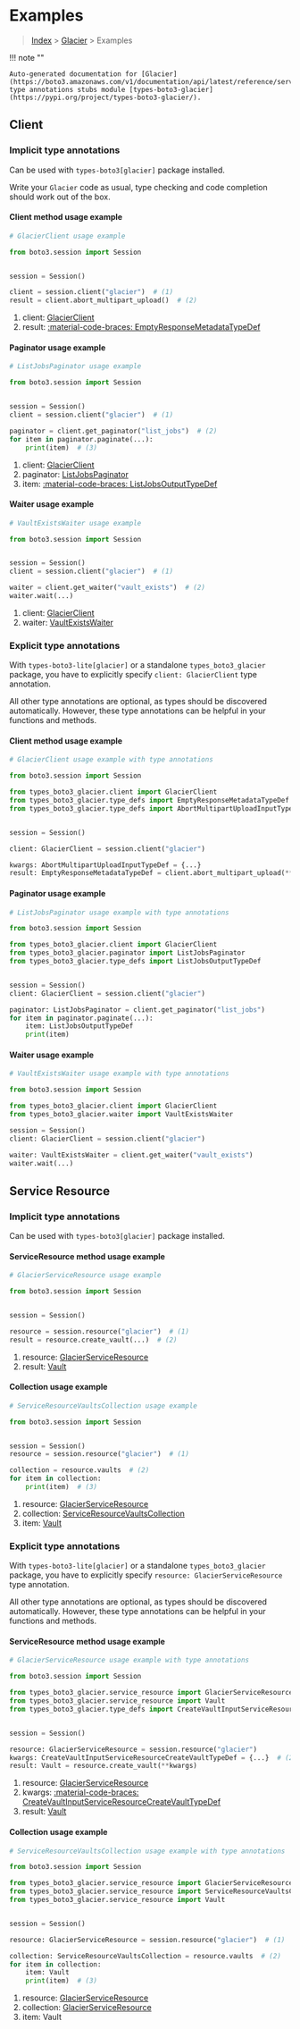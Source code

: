 # Examples

> [Index](../README.md) > [Glacier](./README.md) > Examples

!!! note ""

    Auto-generated documentation for [Glacier](https://boto3.amazonaws.com/v1/documentation/api/latest/reference/services/glacier.html#glacier)
    type annotations stubs module [types-boto3-glacier](https://pypi.org/project/types-boto3-glacier/).

## Client

### Implicit type annotations

Can be used with `types-boto3[glacier]` package installed.

Write your `Glacier` code as usual,
type checking and code completion should work out of the box.


#### Client method usage example

```python
# GlacierClient usage example

from boto3.session import Session


session = Session()

client = session.client("glacier")  # (1)
result = client.abort_multipart_upload()  # (2)
```

1. client: [GlacierClient](./client.md)
2. result: [:material-code-braces: EmptyResponseMetadataTypeDef](./type_defs.md#emptyresponsemetadatatypedef)



#### Paginator usage example

```python
# ListJobsPaginator usage example

from boto3.session import Session


session = Session()
client = session.client("glacier")  # (1)

paginator = client.get_paginator("list_jobs")  # (2)
for item in paginator.paginate(...):
    print(item)  # (3)
```

1. client: [GlacierClient](./client.md)
2. paginator: [ListJobsPaginator](./paginators.md#listjobspaginator)
3. item: [:material-code-braces: ListJobsOutputTypeDef](./type_defs.md#listjobsoutputtypedef)



#### Waiter usage example

```python
# VaultExistsWaiter usage example

from boto3.session import Session


session = Session()
client = session.client("glacier")  # (1)

waiter = client.get_waiter("vault_exists")  # (2)
waiter.wait(...)
```

1. client: [GlacierClient](./client.md)
2. waiter: [VaultExistsWaiter](./waiters.md#vaultexistswaiter)


### Explicit type annotations

With `types-boto3-lite[glacier]`
or a standalone `types_boto3_glacier` package, you have to explicitly specify `client: GlacierClient` type annotation.

All other type annotations are optional, as types should be discovered automatically.
However, these type annotations can be helpful in your functions and methods.


#### Client method usage example

```python
# GlacierClient usage example with type annotations

from boto3.session import Session

from types_boto3_glacier.client import GlacierClient
from types_boto3_glacier.type_defs import EmptyResponseMetadataTypeDef
from types_boto3_glacier.type_defs import AbortMultipartUploadInputTypeDef


session = Session()

client: GlacierClient = session.client("glacier")

kwargs: AbortMultipartUploadInputTypeDef = {...}
result: EmptyResponseMetadataTypeDef = client.abort_multipart_upload(**kwargs)
```



#### Paginator usage example

```python
# ListJobsPaginator usage example with type annotations

from boto3.session import Session

from types_boto3_glacier.client import GlacierClient
from types_boto3_glacier.paginator import ListJobsPaginator
from types_boto3_glacier.type_defs import ListJobsOutputTypeDef


session = Session()
client: GlacierClient = session.client("glacier")

paginator: ListJobsPaginator = client.get_paginator("list_jobs")
for item in paginator.paginate(...):
    item: ListJobsOutputTypeDef
    print(item)
```



#### Waiter usage example

```python
# VaultExistsWaiter usage example with type annotations

from boto3.session import Session

from types_boto3_glacier.client import GlacierClient
from types_boto3_glacier.waiter import VaultExistsWaiter

session = Session()
client: GlacierClient = session.client("glacier")

waiter: VaultExistsWaiter = client.get_waiter("vault_exists")
waiter.wait(...)
```



## Service Resource

### Implicit type annotations

Can be used with `types-boto3[glacier]` package installed.


#### ServiceResource method usage example

```python
# GlacierServiceResource usage example

from boto3.session import Session


session = Session()

resource = session.resource("glacier")  # (1)
result = resource.create_vault(...)  # (2)
```

1. resource: [GlacierServiceResource](./service_resource.md)
2. result: [Vault](./service_resource.md#vault)



#### Collection usage example

```python
# ServiceResourceVaultsCollection usage example

from boto3.session import Session


session = Session()
resource = session.resource("glacier")  # (1)

collection = resource.vaults  # (2)
for item in collection:
    print(item)  # (3)
```

1. resource: [GlacierServiceResource](./service_resource.md)
2. collection: [ServiceResourceVaultsCollection](./service_resource.md#serviceresourcevaultscollection)
3. item: [Vault](./service_resource.md#vault)


### Explicit type annotations

With `types-boto3-lite[glacier]`
or a standalone `types_boto3_glacier` package, you have to explicitly specify
`resource: GlacierServiceResource` type annotation.

All other type annotations are optional, as types should be discovered automatically.
However, these type annotations can be helpful in your functions and methods.



#### ServiceResource method usage example

```python
# GlacierServiceResource usage example with type annotations

from boto3.session import Session

from types_boto3_glacier.service_resource import GlacierServiceResource
from types_boto3_glacier.service_resource import Vault
from types_boto3_glacier.type_defs import CreateVaultInputServiceResourceCreateVaultTypeDef


session = Session()

resource: GlacierServiceResource = session.resource("glacier")
kwargs: CreateVaultInputServiceResourceCreateVaultTypeDef = {...}  # (2)
result: Vault = resource.create_vault(**kwargs)
```

1. resource: [GlacierServiceResource](./service_resource.md)
2. kwargs: [:material-code-braces: CreateVaultInputServiceResourceCreateVaultTypeDef](./type_defs.md#createvaultinputserviceresourcecreatevaulttypedef)
3. result: [Vault](./service_resource.md#vault)



#### Collection usage example

```python
# ServiceResourceVaultsCollection usage example with type annotations

from boto3.session import Session

from types_boto3_glacier.service_resource import GlacierServiceResource
from types_boto3_glacier.service_resource import ServiceResourceVaultsCollection
from types_boto3_glacier.service_resource import Vault


session = Session()

resource: GlacierServiceResource = session.resource("glacier")  # (1)

collection: ServiceResourceVaultsCollection = resource.vaults  # (2)
for item in collection:
    item: Vault
    print(item)  # (3)
```

1. resource: [GlacierServiceResource](./service_resource.md)
2. collection: [GlacierServiceResource](./service_resource.md#serviceresourcevaultscollection)
3. item: Vault

